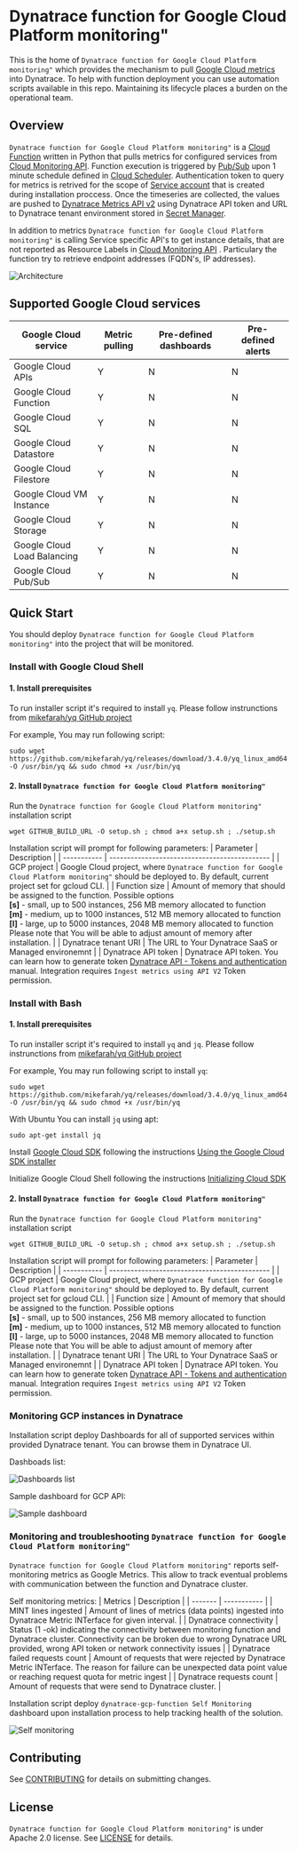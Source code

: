 # Dynatrace function for Google Cloud Platform monitoring"

This is the home of `Dynatrace function for Google Cloud Platform monitoring"` which provides the mechanism to pull [Google Cloud metrics](https://cloud.google.com/monitoring/api/metrics_gcp) into Dynatrace.
To help with function deployment you can use automation scripts available in this repo.
Maintaining its lifecycle places a burden on the operational team.


## Overview
`Dynatrace function for Google Cloud Platform monitoring"` is a [Cloud Function](https://cloud.google.com/functions) written in Python that pulls metrics for configured services from [Cloud Monitoring API](https://cloud.google.com/monitoring/api/v3). Function execution is triggered by [Pub/Sub](https://cloud.google.com/pubsub) upon 1 minute schedule defined in [Cloud Scheduler](https://cloud.google.com/scheduler). Authentication token to query for metrics is retrived for the scope of [Service account](https://cloud.google.com/iam/docs/service-accounts) that is created during installation proccess. Once the timeseries are collected, the values are pushed to [Dynatrace Metrics API v2](https://www.dynatrace.com/support/help/dynatrace-api/environment-api/metric-v2/) using Dynatrace API token and URL to Dynatrace tenant environment stored in [Secret Manager](https://cloud.google.com/secret-manager).

In addition to metrics `Dynatrace function for Google Cloud Platform monitoring"` is calling Service specific API's to get instance details, that are not reported as Resource Labels in [Cloud Monitoring API](https://cloud.google.com/monitoring/api/v3) .  Particulary the function try to retrieve endpoint addresses (FQDN's, IP addresses).

![Architecture](./img/architecture.svg)

## Supported Google Cloud services
| Google Cloud service                 | Metric pulling | Pre-defined dashboards | Pre-defined alerts |
| --------------------------  | ---- | ---- | ---- |
| Google Cloud APIs           |  Y   |  N   |  N   |
| Google Cloud Function       |  Y   |  N   |  N   |
| Google Cloud SQL            |  Y   |  N   |  N   | 
| Google Cloud Datastore      |  Y   |  N   |  N   |
| Google Cloud Filestore      |  Y   |  N   |  N   |
| Google Cloud VM Instance    |  Y   |  N   |  N   |
| Google Cloud Storage        |  Y   |  N   |  N   |
| Google Cloud Load Balancing |  Y   |  N   |  N   |
| Google Cloud Pub/Sub        |  Y   |  N   |  N   |

## Quick Start
You should deploy `Dynatrace function for Google Cloud Platform monitoring"` into the project that will be monitored.


### Install with Google Cloud Shell

#### 1. Install prerequisites

To run installer script it's required to install `yq`. Please follow instrunctions from [mikefarah/yq GitHub project](https://github.com/mikefarah/yq)

For example, You may run following script:
```
sudo wget https://github.com/mikefarah/yq/releases/download/3.4.0/yq_linux_amd64 -O /usr/bin/yq && sudo chmod +x /usr/bin/yq
```

#### 2. Install `Dynatrace function for Google Cloud Platform monitoring"`

Run the `Dynatrace function for Google Cloud Platform monitoring"` installation script
```
wget GITHUB_BUILD_URL -O setup.sh ; chmod a+x setup.sh ; ./setup.sh
```

Installation script will prompt for following parameters:
| Parameter   | Description                                   |
| ----------- | --------------------------------------------- |
| GCP project | Google Cloud project, where `Dynatrace function for Google Cloud Platform monitoring"` should be deployed to. By default, current project set for gcloud CLI. |
| Function size | Amount of memory that should be assigned to the function. Possible options</br> **[s]** - small, up to 500 instances, 256 MB memory allocated to function</br> **[m]** - medium, up to 1000 instances, 512 MB memory allocated to function </br>**[l]** - large, up to 5000 instances, 2048 MB memory allocated to function</br>Please note that You will be able to adjust amount of memory after installation. |
| Dynatrace tenant URI | The URL to Your Dynatrace SaaS or Managed environemnt |
| Dynatrace API token | Dynatrace API token. You can learn how to generate token [Dynatrace API - Tokens and authentication](https://www.dynatrace.com/support/help/dynatrace-api/basics/dynatrace-api-authentication) manual. Integration requires `Ingest metrics using API V2` Token permission.



### Install with Bash
#### 1. Install prerequisites

To run installer script it's required to install `yq` and `jq`. Please follow instrunctions from [mikefarah/yq GitHub project](https://github.com/mikefarah/yq)

For example, You may run following script to install `yq`:
```
sudo wget https://github.com/mikefarah/yq/releases/download/3.4.0/yq_linux_amd64 -O /usr/bin/yq && sudo chmod +x /usr/bin/yq
```

With Ubuntu You can install `jq` using apt:
```
sudo apt-get install jq
```
Install [Google Cloud SDK](https://cloud.google.com/sdk/docs) following the instructions [Using the Google Cloud SDK installer](https://cloud.google.com/sdk/docs/downloads-interactive#linux)

Initialize Google Cloud Shell following the instructions [Initializing Cloud SDK](https://cloud.google.com/sdk/docs/initializing)


#### 2. Install `Dynatrace function for Google Cloud Platform monitoring"`

Run the `Dynatrace function for Google Cloud Platform monitoring"` installation script
```
wget GITHUB_BUILD_URL -O setup.sh ; chmod a+x setup.sh ; ./setup.sh
```

Installation script will prompt for following parameters:
| Parameter   | Description                                   |
| ----------- | --------------------------------------------- |
| GCP project | Google Cloud project, where `Dynatrace function for Google Cloud Platform monitoring"` should be deployed to. By default, current project set for gcloud CLI. |
| Function size | Amount of memory that should be assigned to the function. Possible options</br> **[s]** - small, up to 500 instances, 256 MB memory allocated to function</br> **[m]** - medium, up to 1000 instances, 512 MB memory allocated to function </br>**[l]** - large, up to 5000 instances, 2048 MB memory allocated to function</br>Please note that You will be able to adjust amount of memory after installation. |
| Dynatrace tenant URI | The URL to Your Dynatrace SaaS or Managed environemnt |
| Dynatrace API token | Dynatrace API token. You can learn how to generate token [Dynatrace API - Tokens and authentication](https://www.dynatrace.com/support/help/dynatrace-api/basics/dynatrace-api-authentication) manual. Integration requires `Ingest metrics using API V2` Token permission.


### Monitoring GCP instances in Dynatrace

Installation script deploy Dashboards for all of supported services within provided Dynatrace tenant. You can browse them in Dynatrace UI.

Dashboads list:

![Dashboards list](./img/gcp_dashboards_list.png)

Sample dashboard for GCP API:

![Sample dashboard](./img/gcp_api_dashboard.png)

### Monitoring and troubleshooting `Dynatrace function for Google Cloud Platform monitoring"`

`Dynatrace function for Google Cloud Platform monitoring"` reports self-monitoring metrics as Google Metrics. This allow to track eventual problems with communication between the function and Dynatrace cluster. 

Self monitoring metrics:
| Metrics | Description |
| ------- | ----------- |
| MINT lines ingested | Amount of lines of metrics (data points) ingested into Dynatrace Metric INTerface for given interval. |
| Dynatrace connectivity | Status (1 -ok) indicating the connectivity between monitoring function and Dynatrace cluster. Connectivity can be broken due to wrong Dynatrace URL provided, wrong API token or network connectivity issues |
| Dynatrace failed requests count | Amount of requests that were rejected by Dynatrace Metric INTerface. The reason for failure can be unexpected data point value or reaching request quota for metric ingest |
| Dynatrace requests count | Amount of requests that were send to Dynatrace cluster.  |

Installation script deploy `dynatrace-gcp-function Self Monitoring` dashboard upon installation process to help tracking health of the solution.

![Self monitoring](./img/self_monitoring.png)


## Contributing

See [CONTRIBUTING](CONTRIBUTING.md) for details on submitting changes.

## License

`Dynatrace function for Google Cloud Platform monitoring"` is under Apache 2.0 license. See [LICENSE](LICENSE) for details.